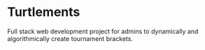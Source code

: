 # Turtlements
Full stack web development project for admins to dynamically and algorithmically create tournament brackets.
